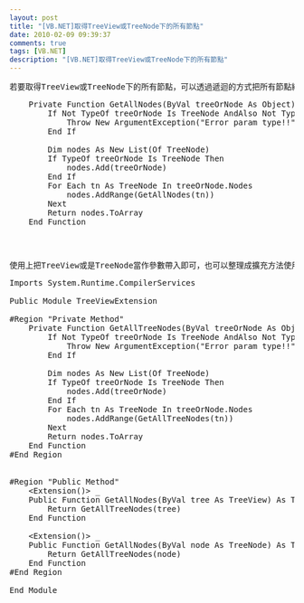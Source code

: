 ```yaml
---
layout: post
title: "[VB.NET]取得TreeView或TreeNode下的所有節點"
date: 2010-02-09 09:39:37
comments: true
tags: [VB.NET]
description: "[VB.NET]取得TreeView或TreeNode下的所有節點"
---
```

<pre>若要取得TreeView或TreeNode下的所有節點，可以透過遞迴的方式把所有節點給找出來。像是下面這樣：<br /><div style="padding-bottom: 0px; margin: 0px; padding-left: 0px; padding-right: 0px; display: inline; float: none; padding-top: 0px" id="scid:812469c5-0cb0-4c63-8c15-c81123a09de7:94b16595-8ff8-4a35-b389-85925bef270a" class="wlWriterEditableSmartContent"><pre name="code" class="vb:nocontrols">    Private Function GetAllNodes(ByVal treeOrNode As Object) As TreeNode()
        If Not TypeOf treeOrNode Is TreeNode AndAlso Not TypeOf treeOrNode Is TreeView Then
            Throw New ArgumentException("Error param type!!")
        End If

        Dim nodes As New List(Of TreeNode)
        If TypeOf treeOrNode Is TreeNode Then
            nodes.Add(treeOrNode)
        End If
        For Each tn As TreeNode In treeOrNode.Nodes
            nodes.AddRange(GetAllNodes(tn))
        Next
        Return nodes.ToArray
    End Function</pre></div></pre>

<pre> </pre>

<pre>使用上把TreeView或是TreeNode當作參數帶入即可，也可以整理成擴充方法使用：<br /><div style="padding-bottom: 0px; margin: 0px; padding-left: 0px; padding-right: 0px; display: inline; float: none; padding-top: 0px" id="scid:812469c5-0cb0-4c63-8c15-c81123a09de7:feae1230-0751-4a87-9fb5-f5065a401e9c" class="wlWriterEditableSmartContent"><pre name="code" class="vb:nocontrols">Imports System.Runtime.CompilerServices

Public Module TreeViewExtension

#Region "Private Method"
    Private Function GetAllTreeNodes(ByVal treeOrNode As Object) As TreeNode()
        If Not TypeOf treeOrNode Is TreeNode AndAlso Not TypeOf treeOrNode Is TreeView Then
            Throw New ArgumentException("Error param type!!")
        End If

        Dim nodes As New List(Of TreeNode)
        If TypeOf treeOrNode Is TreeNode Then
            nodes.Add(treeOrNode)
        End If
        For Each tn As TreeNode In treeOrNode.Nodes
            nodes.AddRange(GetAllTreeNodes(tn))
        Next
        Return nodes.ToArray
    End Function
#End Region


#Region "Public Method"
    &lt;Extension()&gt; _
    Public Function GetAllNodes(ByVal tree As TreeView) As TreeNode()
        Return GetAllTreeNodes(tree)
    End Function

    &lt;Extension()&gt; _
    Public Function GetAllNodes(ByVal node As TreeNode) As TreeNode()
        Return GetAllTreeNodes(node)
    End Function
#End Region

End Module</pre></div></pre>